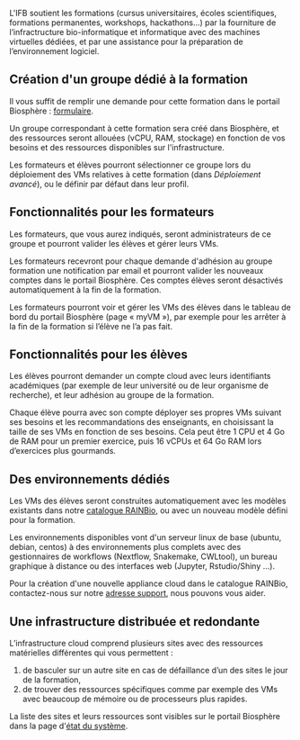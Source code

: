 L'IFB soutient les formations (cursus universitaires, écoles scientifiques, formations permanentes, workshops, hackathons...) par la fourniture de l’infractructure bio-informatique et informatique avec des machines virtuelles dédiées, et par une assistance pour la préparation de l’environnement logiciel.

## Création d'un groupe dédié à la formation 

Il vous suffit de remplir une demande pour cette formation dans le portail Biosphère : 
[formulaire](https://biosphere.france-bioinformatique.fr/cloudweb_account/groups/create?type_of_group=2).
 
Un groupe correspondant à cette formation sera créé dans Biosphère, et des ressources seront allouées (vCPU, RAM, stockage) en fonction de vos besoins et des ressources disponibles sur l'infrastructure.

Les formateurs et élèves pourront sélectionner ce groupe lors du déploiement des VMs relatives à cette formation (dans *Déploiement avancé*), ou le définir par défaut dans leur profil.

## Fonctionnalités pour les formateurs

Les formateurs, que vous aurez indiqués, seront administrateurs de ce groupe et pourront valider les élèves et gérer leurs VMs.

Les formateurs recevront pour chaque demande d'adhésion au groupe formation une notification par email et pourront valider les nouveaux comptes dans le portail Biosphère. Ces comptes élèves seront désactivés automatiquement à la fin de la formation.

Les formateurs pourront voir et gérer les VMs des élèves dans le tableau de bord du portail Biosphère (page « myVM »), par exemple pour les arrêter à la fin de la formation si l’élève ne l’a pas fait.

## Fonctionnalités pour les élèves

Les élèves pourront demander un compte cloud avec leurs identifiants académiques (par exemple de leur université ou de leur organisme de recherche), et leur adhésion au groupe de la formation.

Chaque élève pourra avec son compte déployer ses propres VMs suivant ses besoins et les recommandations des enseignants, en choisissant la taille de ses VMs en fonction de ses besoins. Cela peut être 1 CPU et 4 Go de RAM pour un premier exercice, puis 16 vCPUs et 64 Go RAM lors d’exercices plus gourmands. 

## Des environnements dédiés

Les VMs des élèves seront construites automatiquement avec les modèles existants dans notre [catalogue RAINBio](https://biosphere.france-bioinformatique.fr/catalogue), ou avec un nouveau modèle défini pour la formation.

Les environnements disponibles vont d'un serveur linux de base (ubuntu, debian, centos) à des environnements plus complets avec des gestionnaires de workflows (Nextflow, Snakemake, CWLtool), un bureau graphique à distance ou des interfaces web (Jupyter, Rstudio/Shiny …).

Pour la création d'une nouvelle appliance cloud dans le catalogue RAINBio, contactez-nous sur notre [adresse support](mailto:biosphere-support@genouest.org), nous pouvons vous aider.

## Une infrastructure distribuée et redondante

L’infrastructure cloud comprend plusieurs sites avec des ressources matérielles différentes qui vous permettent : 
1. de basculer sur un autre site en cas de défaillance d’un des sites le jour de la formation,
2. de trouver des ressources spécifiques comme par exemple des VMs avec beaucoup de mémoire ou de processeurs plus rapides.

La liste des sites et leurs ressources sont visibles sur le portail Biosphère dans la page d'[état du système](https://biosphere.france-bioinformatique.fr/cloud/system_status).


